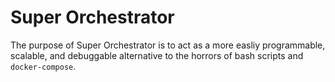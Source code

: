 # Super Orchestrator

The purpose of Super Orchestrator is to act as a more easliy programmable, scalable, and debuggable
alternative to the horrors of bash scripts and `docker-compose`.
